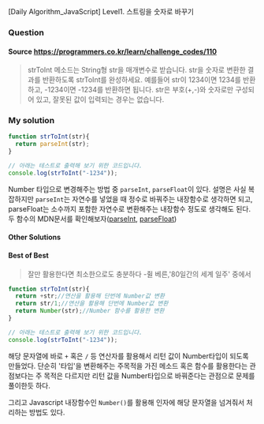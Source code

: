 [Daily Algorithm_JavaScript] Level1. 스트링을 숫자로 바꾸기

### Question

#### Source https://programmers.co.kr/learn/challenge_codes/110

> strToInt 메소드는 String형 str을 매개변수로 받습니다.
> str을 숫자로 변환한 결과를 반환하도록 strToInt를 완성하세요.
> 예를들어 str이 1234이면 1234를 반환하고, -1234이면 -1234를 반환하면 됩니다.
> str은 부호(+,-)와 숫자로만 구성되어 있고, 잘못된 값이 입력되는 경우는 없습니다.

### My solution

```javascript
function strToInt(str){
  return parseInt(str);
}

// 아래는 테스트로 출력해 보기 위한 코드입니다.
console.log(strToInt("-1234"));
```

Number 타입으로 변경해주는 방법 중 ```parseInt```, ```parseFloat```이 있다. 설명은 사실 복잡하지만 ```parseInt```는 자연수를 넣었을 때 정수로 바꿔주는 내장함수로 생각하면 되고, parseFloat는 소수까지 포함한 자연수로 변환해주는 내장함수 정도로 생각해도 된다. 두 함수의 MDN문서를 확인해보자([parseInt](https://developer.mozilla.org/ko/docs/Web/JavaScript/Reference/Global_Objects/parseInt), [parseFloat](https://developer.mozilla.org/ko/docs/Web/JavaScript/Reference/Global_Objects/parseFloat))

#### Other Solutions

#### Best of Best

> 잘만 활용한다면 최소한으로도 충분하다 -쥘 베른,'80일간의 세계 일주' 중에서

```javascript
function strToInt(str){
  return +str;//연산을 활용해 단번에 Number값 변환
  return str/1;//연산을 활용해 단번에 Number값 변환
  return Number(str);//Number 함수를 활용한 변환
}

// 아래는 테스트로 출력해 보기 위한 코드입니다.
console.log(strToInt("-1234"));
```

해당 문자열에 바로 ```+``` 혹은 ```/``` 등 연산자를 활용해서 리턴 값이 Number타입이 되도록 만들었다. 단순히 '타입'을 변환해주는 주목적을 가진 메소드 혹은 함수를 활용한다는 관점보다는 주 목적은 다르지만 리턴 값을 Number타입으로 바꿔준다는 관점으로 문제를 풀이한듯 하다.

그리고 Javascript 내장함수인 ```Number()```를 활용해 인자에 해당 문자열을 넘겨줘서 처리하는 방법도 있다.